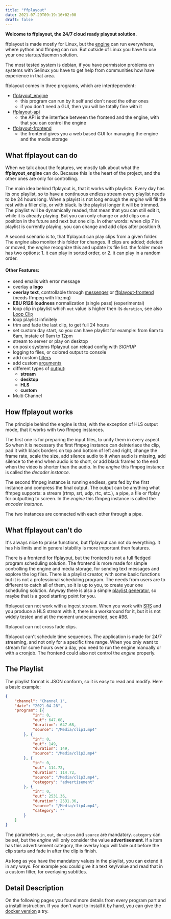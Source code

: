 ```yaml
---
title: "ffplayout"
date: 2021-07-29T09:19:16+02:00
draft: false
---
```


**Welcome to ffplayout, the 24/7 cloud ready playout solution.**

ffplayout is made mostly for Linux, but the [engine](https://github.com/ffplayout/ffplayout_engine) can run everywhere, where python and ffmpeg can run. But outside of Linux you have to use your one startup/daemon solution.

The most tested system is debian, if you have permission problems on systems with Selinux you have to get help from communities how have experience in that area.

ffplayout comes in three programs, which are interdependent:
- [ffplayout_engine](https://github.com/ffplayout/ffplayout_engine)
    - this program can run by it self and don't need the other ones
    - if you don't need a GUI, then you will be totally fine with it
- [ffplayout-api](https://github.com/ffplayout/ffplayout-api)
    - the API is the interface between the frontend and the engine, with that you can control the engine
- [ffplayout-frontend](https://github.com/ffplayout/ffplayout-frontend)
    - the frontend gives you a web based GUI for managing the engine and the media storage

What ffplayout can do
-----

When we talk about the features, we mostly talk about what the **ffplayout_engine** can do. Because this is the heart of the project, and the other ones are only for controlling.

The main idea behind ffplayout is, that it works with playlists. Every day has its one playlist, so to have a continuous endless stream every playlist needs to be 24 hours long. When a playist is not long enough the *engine* will fill the rest with a filler clip, or with black. Is the playlist longer it will be trimmed.
The playlist will be dynamically readed, that mean that you can still edit it, while it is already playing. But you can only change or add clips on a position in the future and next but one clip. In other words: when clip 7 in playlist is currently playing, you can change and add clips after position 9.

A second scenario is to, that ffplayout can play clips from a given folder. The *engine* also monitor this folder for changes. If clips are added; deleted or moved, the *engine* recognize this and update its file list. the folder mode has two options: 1. it can play in sorted order, or 2. it can play in a random order.

#### Other Features:

- send emails with error message
- overlay a **logo**
- **overlay text**, controllable through [messenger](https://github.com/ffplayout/messenger) or [ffplayout-frontend](https://github.com/ffplayout/ffplayout-frontend) (needs ffmpeg with libzmq)
- **EBU R128 loudness** normalization (single pass) (experimental)
- loop clip in playlist which `out` value is higher then its `duration`, see also [Loop Clip](https://github.com/ffplayout/ffplayout_engine/wiki/Loop-Clip)
- loop playlist infinitely
- trim and fade the last clip, to get full 24 hours
- set custom day start, so you can have playlist for example: from 6am to 6am, instate of 0am to 12pm
- stream to server or play on desktop
- on posix systems ffplayout can reload config with *SIGHUP*
- logging to files, or colored output to console
- add custom [filters](https://github.com/ffplayout/ffplayout_engine/tree/master/ffplayout/filters)
- add custom [arguments](https://github.com/ffplayout/ffplayout_engine/tree/master/ffplayout/config)
- different types of [output](https://github.com/ffplayout/ffplayout_engine/wiki/Outputs):
  - **stream**
  - **desktop**
  - **HLS**
  - **custom**
- Multi Channel

How ffplayout works
-----

The principle behind the engine is that, with the exception of HLS output mode, that it works with two ffmpeg instances.

The first one is for preparing the input files, to unify them in every aspect. So when it is necessary the first ffmpeg instance can deinterlace the clip, pad it with black borders on top and bottom of left and right, change the frame rate, scale the size, add silence audio to it when audio is missing, add silence to the end when audio is to short, or add black frames to the end when the video is shorter than the audio. In the *engine* this ffmpeg instance is called the *decoder instance*.

The second ffmpeg instance is running endless, gets fed by the first instance and compress the final output. The output can be anything what ffmpeg supports: a stream (rtmp, srt, udp, rtc, etc.), a pipe, a file or ffplay for outputting to screen. In the *engine* this ffmpeg instance is called the *encoder instance*.

The two instances are connected with each other through a pipe.

What ffplayout can't do
-----

It's always nice to praise functions, but ffplayout can not do everything. It has his limits and in general stability is more important then features.

There is a frontend for ffplayout, but the frontend is not a full fledged program scheduling solution. The frontend is more made for simple controlling the engine and media storage, for sending text messages and explore the log files. There is a playlist creator, with some basic functions but it is not a professional scheduling program. The needs from users are to different to catch all of them, so it is up to you, to create your one scheduling solution. Anyway there is also a simple [playlist generator](https://github.com/ffplayout/playlist-generator), so maybe that is a good starting point for you.

ffplayout can not work with a ingest stream. When you work with [SRS](https://github.com/ossrs/srs) and you produce a HLS stream with it, there is a workaround for it, but it is not widely tested and at the moment undocumented, see [#96](https://github.com/ffplayout/ffplayout_engine/issues/96).

ffplayout can not cross fade clips.

ffplayout can't schedule time sequences. The application is made for 24/7 streaming, and not only for a specific time range. When you only want to stream for some hours over a day, you need to run the engine manually or with a cronjob. The frontend could also not control the *engine* properly.

The Playlist
-----

The playlist format is JSON conform, so it is easy to read and modify. Here a basic example:

```JSON
{
    "channel": "Channel 1",
    "date": "2021-04-28",
    "program": [{
            "in": 0,
            "out": 647.68,
            "duration": 647.68,
            "source": "/Media/clip1.mp4"
        }, {
            "in": 0,
            "out": 149,
            "duration": 149,
            "source": "/Media/clip2.mp4"
        }, {
            "in": 0,
            "out": 114.72,
            "duration": 114.72,
            "source": "/Media/clip3.mp4",
            "category": "advertisement"
        }, {
            "in": 0,
            "out": 2531.36,
            "duration": 2531.36,
            "source": "/Media/clip4.mp4",
            "category": ""
        }
    ]
}
```

The parameters `in`, `out`, `duration` and `source` are mandatory. `category` can be set, but the *engine* will only consider the value **advertisement**. If a item has this advertisement category, the overlay logo will fade out before the clip starts and fade in after the clip is finish.

As long as you have the mandatory values in the playlist, you can extend it in any ways. For example you could give it a text key/value and read that in a custom filter, for overlaying subtitles.

Detail Description
-----

On the following pages you found more details from every program part and a install instruction. If you don't want to install it by hand, you can give the [docker version](https://github.com/ffplayout/ffplayout-docker) a try.

